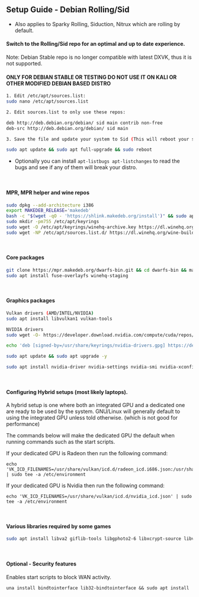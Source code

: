 ## Setup Guide - Debian Rolling/Sid

- Also applies to Sparky Rolling, Siduction, Nitrux which are rolling by default.

#### Switch to the Rolling/Sid repo for an optimal and up to date experience.
Note: Debian Stable repo is no longer compatible with latest DXVK, thus it is not supported.
#### ONLY FOR DEBIAN STABLE OR TESTING DO NOT USE IT ON KALI OR OTHER MODIFIED DEBIAN BASED DISTRO
```sh
1. Edit /etc/apt/sources.list:
sudo nano /etc/apt/sources.list

2. Edit sources.list to only use these repos:

deb http://deb.debian.org/debian/ sid main contrib non-free
deb-src http://deb.debian.org/debian/ sid main

3. Save the file and update your system to Sid (This will reboot your system):

sudo apt update && sudo apt full-upgrade && sudo reboot
```
- Optionally you can install `apt-listbugs apt-listchanges` to read the bugs and see if any of them will break your distro.
<br>

#### MPR, MPR helper and wine repos
```sh
sudo dpkg --add-architecture i386
export MAKEDEB_RELEASE='makedeb'
bash -c "$(wget -qO - 'https://shlink.makedeb.org/install')" && sudo apt update && sudo apt install git && git clone https://mpr.hunterwittenborn.com/una-bin.git && cd una-bin && makedeb -si
sudo mkdir -pm755 /etc/apt/keyrings
sudo wget -O /etc/apt/keyrings/winehq-archive.key https://dl.winehq.org/wine-builds/winehq.key
sudo wget -NP /etc/apt/sources.list.d/ https://dl.winehq.org/wine-builds/debian/dists/bullseye/winehq-bullseye.sources
```
<br>

#### Core packages
```sh
git clone https://mpr.makedeb.org/dwarfs-bin.git && cd dwarfs-bin && makedeb -si
sudo apt install fuse-overlayfs winehq-staging
```
<br>

#### Graphics packages
```sh
Vulkan drivers (AMD/INTEL/NVIDIA)
sudo apt install libvulkan1 vulkan-tools
```
```sh
NVIDIA drivers
sudo wget -O- https://developer.download.nvidia.com/compute/cuda/repos/debian11/x86_64/3bf863cc.pub | gpg --dearmor | sudo tee /usr/share/keyrings/nvidia-drivers.gpg

echo 'deb [signed-by=/usr/share/keyrings/nvidia-drivers.gpg] https://developer.download.nvidia.com/compute/cuda/repos/debian11/x86_64/ /' | sudo tee /etc/apt/sources.list.d/nvidia-drivers.list

sudo apt update && sudo apt upgrade -y

sudo apt install nvidia-driver nvidia-settings nvidia-smi nvidia-xconfig nvidia-opencl-icd nvidia-opencl-common nvidia-detect linux-image-amd64 linux-headers-amd64
```
<br>

#### Configuring Hybrid setups (most likely laptops).

A hybrid setup is one where both an integrated GPU and a dedicated one are ready to be used by the system. GNU/Linux will generally default to using the integrated GPU unless told otherwise. (which is not good for performance)

The commands below will make the dedicated GPU the default when running commands such as the start scripts.

If your dedicated GPU is Radeon then run the following command:

```
echo 'VK_ICD_FILENAMES=/usr/share/vulkan/icd.d/radeon_icd.i686.json:/usr/share/vulkan/icd.d/radeon_icd.x86_64.json' | sudo tee -a /etc/environment
```

If your dedicated GPU is Nvidia then run the following command:

```
echo 'VK_ICD_FILENAMES=/usr/share/vulkan/icd.d/nvidia_icd.json' | sudo tee -a /etc/environment
```
<br>

#### Various libraries required by some games
```sh
sudo apt install libva2 giflib-tools libgphoto2-6 libxcrypt-source libva2:i386 alsa-utils:i386 libopenal1:i386 libpulse0:i386 gstreamer1.0-plugins-bad gstreamer1.0-plugins-base gstreamer1.0-plugins-good gstreamer1.0-plugins-ugly gstreamer1.0-vaapi gstreamer1.0-libav gstreamer1.0-plugins-good:i386 gstreamer1.0-plugins-base:i386
```
<br>

#### Optional - Security features

Enables start scripts to block WAN activity.

```
una install bindtointerface lib32-bindtointerface && sudo apt install
```
